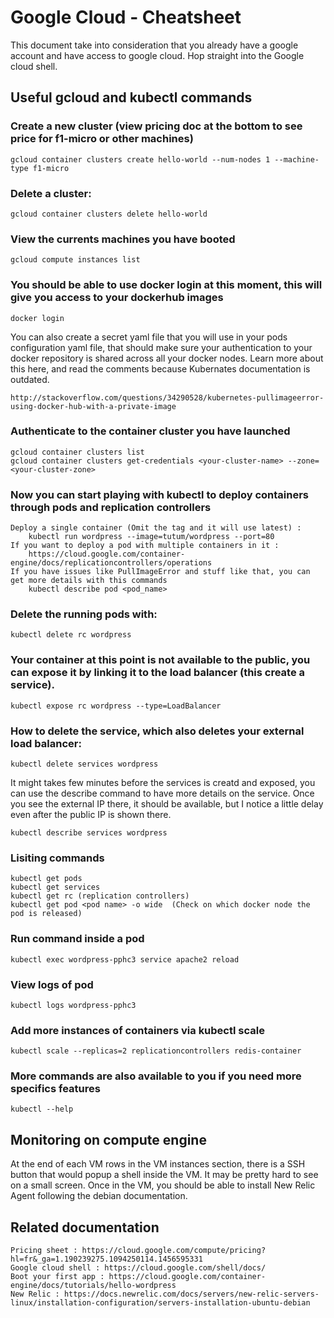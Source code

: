 # Google Cloud - Cheatsheet

This document take into consideration that you already have a google account and have access to google cloud.
Hop straight into the Google cloud shell.

## Useful gcloud and kubectl commands

### Create a new cluster (view pricing doc at the bottom to see price for f1-micro or other machines)

    gcloud container clusters create hello-world --num-nodes 1 --machine-type f1-micro
    
### Delete a cluster:

    gcloud container clusters delete hello-world

### View the currents machines you have booted

    gcloud compute instances list
  
### You should be able to use docker login at this moment, this will give you access to your dockerhub images
  
    docker login
    
You can also create a secret yaml file that you will use in your pods configuration yaml file, that should make sure your     authentication to your docker repository is shared across all your docker nodes. Learn more about this here, and read the comments because Kubernates documentation is outdated.
    
    http://stackoverflow.com/questions/34290528/kubernetes-pullimageerror-using-docker-hub-with-a-private-image
    
### Authenticate to the container cluster you have launched

    gcloud container clusters list
    gcloud container clusters get-credentials <your-cluster-name> --zone=<your-cluster-zone>
    
### Now you can start playing with kubectl to deploy containers through pods and replication controllers
  
    Deploy a single container (Omit the tag and it will use latest) : 
        kubectl run wordpress --image=tutum/wordpress --port=80
    If you want to deploy a pod with multiple containers in it :
        https://cloud.google.com/container-engine/docs/replicationcontrollers/operations
    If you have issues like PullImageError and stuff like that, you can get more details with this commands
        kubectl describe pod <pod_name>
  
  
### Delete the running pods with:

    kubectl delete rc wordpress
  
### Your container at this point is not available to the public, you can expose it by linking it to the load balancer (this create a service).

    kubectl expose rc wordpress --type=LoadBalancer
    
### How to delete the service, which also deletes your external load balancer:

    kubectl delete services wordpress
    
It might takes few minutes before the services is creatd and exposed, you can use the describe command to have more details on the service. Once you see the external IP there, it should be available, but I notice a little delay even after the public IP is shown there.

    kubectl describe services wordpress
    
### Lisiting commands

    kubectl get pods
    kubectl get services
    kubectl get rc (replication controllers)
    kubectl get pod <pod name> -o wide  (Check on which docker node the pod is released)

### Run command inside a pod
    
    kubectl exec wordpress-pphc3 service apache2 reload
 
### View logs of pod

    kubectl logs wordpress-pphc3
    
### Add more instances of containers via kubectl scale

    kubectl scale --replicas=2 replicationcontrollers redis-container

### More commands are also available to you if you need more specifics features

    kubectl --help
    
## Monitoring on compute engine
At the end of each VM rows in the VM instances section, there is a SSH button that would popup a shell inside the VM. It may be pretty hard to see on a small screen. Once in the VM, you should be able to install New Relic Agent following the debian documentation.

  
## Related documentation

    Pricing sheet : https://cloud.google.com/compute/pricing?hl=fr&_ga=1.190239275.1094250114.1456595331
    Google cloud shell : https://cloud.google.com/shell/docs/
    Boot your first app : https://cloud.google.com/container-engine/docs/tutorials/hello-wordpress
    New Relic : https://docs.newrelic.com/docs/servers/new-relic-servers-linux/installation-configuration/servers-installation-ubuntu-debian
